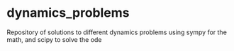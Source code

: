 # dynamics_problems
Repository of solutions to different dynamics problems using sympy for the math, and scipy to solve the ode
